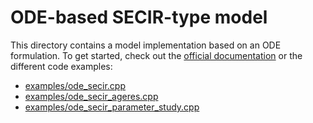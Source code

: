 # ODE-based SECIR-type model

This directory contains a model implementation based on an ODE formulation. 
To get started, check out the [official documentation](https://memilio.readthedocs.io/en/latest/cpp/models/osecir.html) 
or the different code examples:

- [examples/ode_secir.cpp](../../examples/ode_secir.cpp)
- [examples/ode_secir_ageres.cpp](../../examples/ode_secir_ageres.cpp)
- [examples/ode_secir_parameter_study.cpp](../../examples/ode_secir_parameter_study.cpp)
